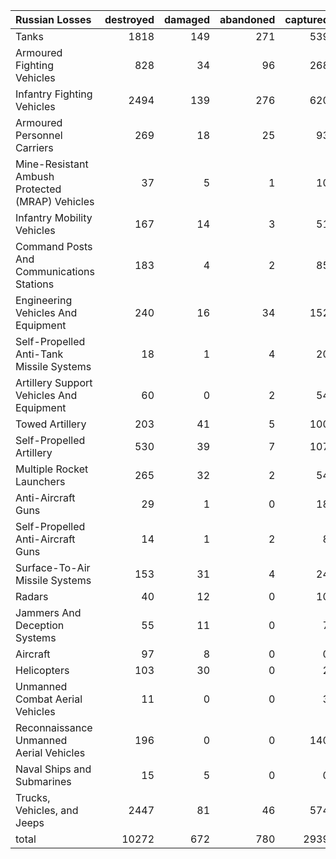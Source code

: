 | Russian Losses                                   |   destroyed |   damaged |   abandoned |   captured |   total |
|:-------------------------------------------------|------------:|----------:|------------:|-----------:|--------:|
| Tanks                                            |        1818 |       149 |         271 |        539 |    2777 |
| Armoured Fighting Vehicles                       |         828 |        34 |          96 |        268 |    1226 |
| Infantry Fighting Vehicles                       |        2494 |       139 |         276 |        620 |    3529 |
| Armoured Personnel Carriers                      |         269 |        18 |          25 |         93 |     405 |
| Mine-Resistant Ambush Protected  (MRAP) Vehicles |          37 |         5 |           1 |         10 |      53 |
| Infantry Mobility Vehicles                       |         167 |        14 |           3 |         51 |     235 |
| Command Posts And Communications Stations        |         183 |         4 |           2 |         85 |     274 |
| Engineering Vehicles And Equipment               |         240 |        16 |          34 |        152 |     442 |
| Self-Propelled Anti-Tank Missile Systems         |          18 |         1 |           4 |         20 |      43 |
| Artillery Support Vehicles And Equipment         |          60 |         0 |           2 |         54 |     116 |
| Towed Artillery                                  |         203 |        41 |           5 |        100 |     349 |
| Self-Propelled Artillery                         |         530 |        39 |           7 |        107 |     683 |
| Multiple Rocket Launchers                        |         265 |        32 |           2 |         54 |     353 |
| Anti-Aircraft Guns                               |          29 |         1 |           0 |         18 |      48 |
| Self-Propelled Anti-Aircraft Guns                |          14 |         1 |           2 |          8 |      25 |
| Surface-To-Air Missile Systems                   |         153 |        31 |           4 |         24 |     212 |
| Radars                                           |          40 |        12 |           0 |         10 |      62 |
| Jammers And Deception Systems                    |          55 |        11 |           0 |          7 |      73 |
| Aircraft                                         |          97 |         8 |           0 |          0 |     105 |
| Helicopters                                      |         103 |        30 |           0 |          2 |     135 |
| Unmanned Combat Aerial Vehicles                  |          11 |         0 |           0 |          3 |      14 |
| Reconnaissance Unmanned Aerial Vehicles          |         196 |         0 |           0 |        140 |     336 |
| Naval Ships and Submarines                       |          15 |         5 |           0 |          0 |      20 |
| Trucks, Vehicles, and Jeeps                      |        2447 |        81 |          46 |        574 |    3148 |
| total                                            |       10272 |       672 |         780 |       2939 |   14663 |
